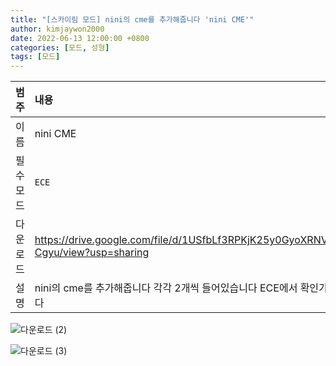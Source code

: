 ```yaml
---
title: "[스카이림 모드] nini의 cme를 추가해줍니다 'nini CME'"
author: kimjaywon2000
date: 2022-06-13 12:00:00 +0800
categories: [모드, 성형]
tags: [모드]
---
```


| 범주             | 내용            |
|:----------------|:---------------|
| 이름             | nini CME  |
| 필수 모드         | `ECE`              |
| 다운로드          | <https://drive.google.com/file/d/1USfbLf3RPKjK25y0GyoXRNV9ws3-Cgyu/view?usp=sharing> |
| 설명             | nini의 cme를 추가해줍니다 각각 2개씩 들어있습니다 ECE에서 확인가능합니다      |

![다운로드 (2)](https://user-images.githubusercontent.com/76558033/173473888-fe795111-8b1c-438a-b3e4-4108a1bccf4c.png)

![다운로드 (3)](https://user-images.githubusercontent.com/76558033/173473907-61b34d76-e9e0-4864-83ea-ce5be512b0f1.png)
